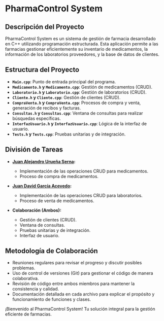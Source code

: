 # PharmaControl System

## Descripción del Proyecto

PharmaControl System es un sistema de gestión de farmacia desarrollado en C++ utilizando programación estructurada. Esta aplicación permite a las farmacias gestionar eficientemente su inventario de medicamentos, la información de los laboratorios proveedores, y la base de datos de clientes.

## Estructura del Proyecto

- **`Main.cpp`**: Punto de entrada principal del programa.
- **`Medicamento.h` y `Medicamento.cpp`**: Gestión de medicamentos (CRUD).
- **`Laboratorio.h` y `Laboratorio.cpp`**: Gestión de laboratorios (CRUD).
- **`Cliente.h` y `Cliente.cpp`**: Gestión de clientes (CRUD).
- **`CompraVenta.h` y `CompraVenta.cpp`**: Procesos de compra y venta, generación de recibos y facturas.
- **`Consultas.h` y `Consultas.cpp`**: Ventana de consultas para realizar búsquedas específicas.
- **`InterfazUsuario.h` y `InterfazUsuario.cpp`**: Lógica de la interfaz de usuario.
- **`Tests.h` y `Tests.cpp`**: Pruebas unitarias y de integración.

## División de Tareas

- **[Juan Alejandro Urueña Serna](https://github.com/Uruena2603):**

  - Implementación de las operaciones CRUD para medicamentos.
  - Proceso de compra de medicamentos.

- **[Juan David García Acevedo](https://github.com/liandd):**

  - Implementación de las operaciones CRUD para laboratorios.
  - Proceso de venta de medicamentos.

- **Colaboración (Ambos):**
  - Gestión de clientes (CRUD).
  - Ventana de consultas.
  - Pruebas unitarias y de integración.
  - Interfaz de usuario.

## Metodología de Colaboración

- Reuniones regulares para revisar el progreso y discutir posibles problemas.
- Uso de control de versiones (Git) para gestionar el código de manera colaborativa.
- Revisión de código entre ambos miembros para mantener la consistencia y calidad.
- Documentación detallada en cada archivo para explicar el propósito y funcionamiento de funciones y clases.

¡Bienvenido al PharmaControl System! Tu solución integral para la gestión eficiente de farmacias.
